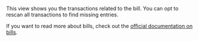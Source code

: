 This view shows you the transactions related to the bill. You can opt to rescan all transactions to find missing entries. 

If you want to read more about bills, check out the [official documentation on bills](https://firefly-iii.readthedocs.io/en/latest/advanced/bills.html).